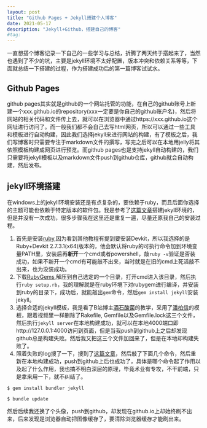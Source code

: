 ```yaml
---
layout: post
title: "Github Pages + Jekyll搭建个人博客"
date: 2021-05-17 
description: "Jekyll+Github，搭建自己的博客"
#tag: 
---  
```

一直想搭个博客记录一下自己的一些学习与总结，折腾了两天终于搭起来了，当然也遇到了不少的坑，主要是jekyll环境不太好配置，版本冲突和依赖关系等等，下面就总结一下搭建的过程，作为搭建成功后的第一篇博客试试水。

## Github Pages
github pages其实就是github的一个网站托管的功能，在自己的github账号上新建一个xxx.github.io的repository(xxx一定要是你自己的github账户名)，然后将网站的相关代码和文件传上去，就可以在浏览器中通过https://xxx.github.io这个网址进行访问了。而一般我们都不会自己去写html网页，所以可以通过一些工具和模板进行自动构建，因此我们选择jekyll来进行网站的构建，有了模板之后，我们写博客时只需要专注于markdown文件的撰写，写完之后可以在本地用jelly将其依照模板构建成网页进行预览。而github pages也是支持jekyll自动构建的，我们只需要将jekyll模板以及markdown文件push到github仓库，github就会自动构建，然后发布。

## jekyll环境搭建
在windows上的jekyll环境安装还是有点复杂的，要依赖于ruby，而且后面你选择的主题可能也依赖于特定版本的软件包。我是参考了[这篇文章](https://www.jianshu.com/p/9f71e260925d)搭建jekyll环境的，但是并没有一次成功，很多步骤我在这里还是重复一遍，尽量还原我自己的安装过程。
1. 首先是安装[ruby](https://rubyinstaller.org/downloads/),因为看到其他教程有提到要安装Devkit，所以我选择的是Ruby+Devkit 2.7.3.1(x64)版本的，他会默认将ruby的可执行命令加到环境变量PATH里，安装后再**新开**一个cmd或者powershell，敲```ruby -v```验证是否装成功，如果不新开一个cmd有可能敲不出来，当时就是在旧的cmd上死活敲不出来，也为没装成功。
2. 下载[RubyGems](https://rubygems.org/pages/download),解压到自己选定的一个目录，打开cmd进入该目录，然后执行```ruby setup.rb```，我的理解就是在ruby环境下对rubygem进行编译，并安装到ruby的目录下，成功后，就能敲出```gem```命令，然后```gem install jekyll```安装jekyll。
3. 选择合适的jekyll模板，我是看了B站博主[酒石酸菌](https://www.bilibili.com/video/BV14x411t7ZU?t=1176)的教学，采用了[潘柏信](https://github.com/leopardpan/leopardpan.github.io)的模板，跟着视频里一样删除了Rakefile, Gemfile以及Gemfile.lock这三个文件，然后执行```jekyll server```在本地构建成功，就可以在本地4000端口即http://127.0.0.1:4000访问到页面，但是当我push到github上之后却发现github总是构建失败。然后我又把这三个文件加回来了，但是在本地却构建失败了。
4. 照着失败的log搜了一下，搜到了[这篇文章](https://www.5616760.com/jekyll/2020/10/10/Jekyll.html)，然后敲了下面几个命令，然后重新在本地构建成功，push到github上后也成功了，具体是哪个命令起了作用以及起了什么作用，我也搞不明白深层的原理，毕竟术业有专攻，不干前端，只是拿来用一下，就不纠结了。
   
```
$ gem install bundler jekyll

$ bundle update
```
然后后续我还换了个头像，push到github，却发现在github.io上却始终刷不出来，后来发现是浏览器自动把图像缓存了，要清除浏览器缓存才能刷出来。